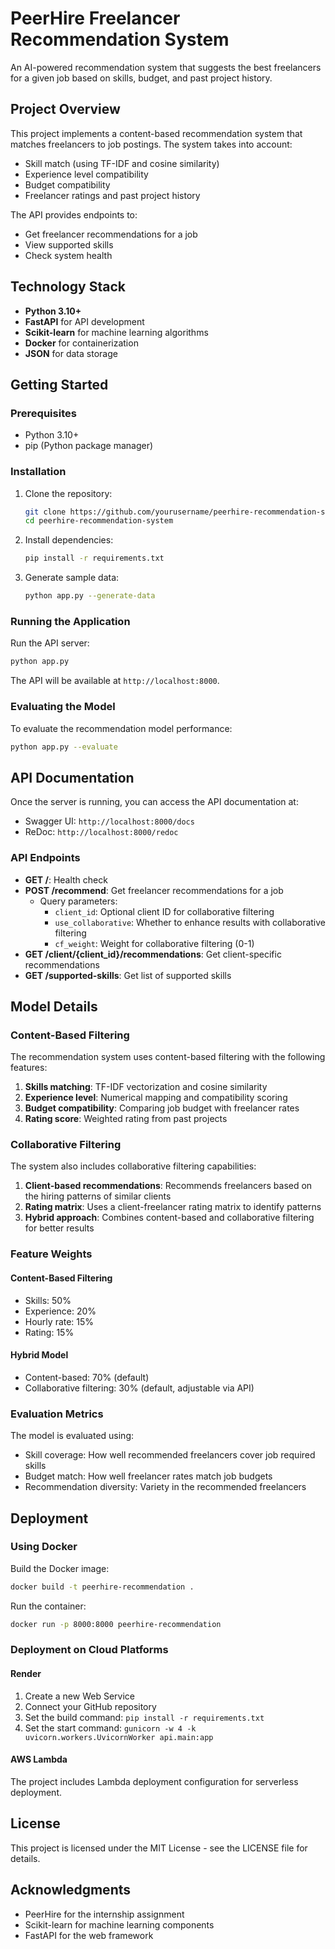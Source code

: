 # PeerHire Freelancer Recommendation System

An AI-powered recommendation system that suggests the best freelancers for a given job based on skills, budget, and past project history.

## Project Overview

This project implements a content-based recommendation system that matches freelancers to job postings. The system takes into account:

- Skill match (using TF-IDF and cosine similarity)
- Experience level compatibility
- Budget compatibility
- Freelancer ratings and past project history

The API provides endpoints to:
- Get freelancer recommendations for a job
- View supported skills
- Check system health

## Technology Stack

- **Python 3.10+**
- **FastAPI** for API development
- **Scikit-learn** for machine learning algorithms
- **Docker** for containerization
- **JSON** for data storage

## Getting Started

### Prerequisites

- Python 3.10+
- pip (Python package manager)

### Installation

1. Clone the repository:
   ```bash
   git clone https://github.com/yourusername/peerhire-recommendation-system.git
   cd peerhire-recommendation-system
   ```

2. Install dependencies:
   ```bash
   pip install -r requirements.txt
   ```

3. Generate sample data:
   ```bash
   python app.py --generate-data
   ```

### Running the Application

Run the API server:
```bash
python app.py
```

The API will be available at `http://localhost:8000`.

### Evaluating the Model

To evaluate the recommendation model performance:
```bash
python app.py --evaluate
```

## API Documentation

Once the server is running, you can access the API documentation at:
- Swagger UI: `http://localhost:8000/docs`
- ReDoc: `http://localhost:8000/redoc`

### API Endpoints

- **GET /**: Health check
- **POST /recommend**: Get freelancer recommendations for a job
  - Query parameters:
    - `client_id`: Optional client ID for collaborative filtering
    - `use_collaborative`: Whether to enhance results with collaborative filtering
    - `cf_weight`: Weight for collaborative filtering (0-1)
- **GET /client/{client_id}/recommendations**: Get client-specific recommendations
- **GET /supported-skills**: Get list of supported skills

## Model Details

### Content-Based Filtering

The recommendation system uses content-based filtering with the following features:
1. **Skills matching**: TF-IDF vectorization and cosine similarity
2. **Experience level**: Numerical mapping and compatibility scoring
3. **Budget compatibility**: Comparing job budget with freelancer rates
4. **Rating score**: Weighted rating from past projects

### Collaborative Filtering

The system also includes collaborative filtering capabilities:
1. **Client-based recommendations**: Recommends freelancers based on the hiring patterns of similar clients
2. **Rating matrix**: Uses a client-freelancer rating matrix to identify patterns
3. **Hybrid approach**: Combines content-based and collaborative filtering for better results

### Feature Weights

#### Content-Based Filtering
- Skills: 50%
- Experience: 20% 
- Hourly rate: 15%
- Rating: 15%

#### Hybrid Model
- Content-based: 70% (default)
- Collaborative filtering: 30% (default, adjustable via API)

### Evaluation Metrics

The model is evaluated using:
- Skill coverage: How well recommended freelancers cover job required skills
- Budget match: How well freelancer rates match job budgets
- Recommendation diversity: Variety in the recommended freelancers

## Deployment

### Using Docker

Build the Docker image:
```bash
docker build -t peerhire-recommendation .
```

Run the container:
```bash
docker run -p 8000:8000 peerhire-recommendation
```

### Deployment on Cloud Platforms

#### Render

1. Create a new Web Service
2. Connect your GitHub repository
3. Set the build command: `pip install -r requirements.txt`
4. Set the start command: `gunicorn -w 4 -k uvicorn.workers.UvicornWorker api.main:app`

#### AWS Lambda

The project includes Lambda deployment configuration for serverless deployment.

## License

This project is licensed under the MIT License - see the LICENSE file for details.

## Acknowledgments

- PeerHire for the internship assignment
- Scikit-learn for machine learning components
- FastAPI for the web framework